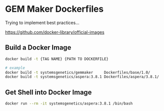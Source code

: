 # GEM Maker Dockerfiles

Trying to implement best practices...

https://github.com/docker-library/official-images

## Build a Docker Image

```bash
docker build -t {TAG NAME} {PATH TO DOCKERFILE}

# example
docker build -t systemsgenetics/gemmaker     Dockerfiles/base/1.0/
docker build -t systemsgenetics/aspera:3.8.1 Dockerfiles/aspera/3.8.1/
```

## Get Shell into Docker Image

```bash
docker run --rm -it systemsgenetics/aspera:3.8.1 /bin/bash
```
